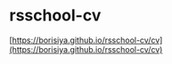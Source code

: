 # rsschool-cv
[https://borisiya.github.io/rsschool-cv/cv](https://borisiya.github.io/rsschool-cv/cv)
